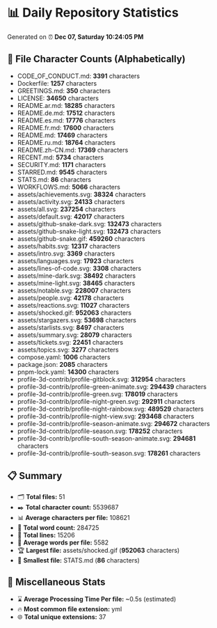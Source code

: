# 📊 Daily Repository Statistics
Generated on ⏰ **Dec 07, Saturday 10:24:05 PM**

## 📂 File Character Counts (Alphabetically)
- CODE_OF_CONDUCT.md: **3391** characters
- Dockerfile: **1257** characters
- GREETINGS.md: **350** characters
- LICENSE: **34650** characters
- README.ar.md: **18285** characters
- README.de.md: **17512** characters
- README.es.md: **17776** characters
- README.fr.md: **17600** characters
- README.md: **17469** characters
- README.ru.md: **18764** characters
- README.zh-CN.md: **17369** characters
- RECENT.md: **5734** characters
- SECURITY.md: **1171** characters
- STARRED.md: **9545** characters
- STATS.md: **86** characters
- WORKFLOWS.md: **5066** characters
- assets/achievements.svg: **38324** characters
- assets/activity.svg: **24133** characters
- assets/all.svg: **237254** characters
- assets/default.svg: **42017** characters
- assets/github-snake-dark.svg: **132473** characters
- assets/github-snake-light.svg: **132473** characters
- assets/github-snake.gif: **459260** characters
- assets/habits.svg: **12317** characters
- assets/intro.svg: **3369** characters
- assets/languages.svg: **17923** characters
- assets/lines-of-code.svg: **3308** characters
- assets/mine-dark.svg: **38492** characters
- assets/mine-light.svg: **38465** characters
- assets/notable.svg: **228007** characters
- assets/people.svg: **42178** characters
- assets/reactions.svg: **11027** characters
- assets/shocked.gif: **952063** characters
- assets/stargazers.svg: **53698** characters
- assets/starlists.svg: **8497** characters
- assets/summary.svg: **28079** characters
- assets/tickets.svg: **22451** characters
- assets/topics.svg: **3277** characters
- compose.yaml: **1006** characters
- package.json: **2085** characters
- pnpm-lock.yaml: **14300** characters
- profile-3d-contrib/profile-gitblock.svg: **312954** characters
- profile-3d-contrib/profile-green-animate.svg: **294439** characters
- profile-3d-contrib/profile-green.svg: **178019** characters
- profile-3d-contrib/profile-night-green.svg: **292911** characters
- profile-3d-contrib/profile-night-rainbow.svg: **489529** characters
- profile-3d-contrib/profile-night-view.svg: **293468** characters
- profile-3d-contrib/profile-season-animate.svg: **294672** characters
- profile-3d-contrib/profile-season.svg: **178252** characters
- profile-3d-contrib/profile-south-season-animate.svg: **294681** characters
- profile-3d-contrib/profile-south-season.svg: **178261** characters

## 📋 Summary
- 🗂️ **Total files:** 51
- ✒️ **Total character count:** 5539687
- 📊 **Average characters per file:** 108621
- 📝 **Total word count:** 284725
- 🧾 **Total lines:** 15206
- 📐 **Average words per file:** 5582
- 🏆 **Largest file:** assets/shocked.gif (**952063** characters)
- 🥉 **Smallest file:** STATS.md (**86** characters)

## 🌟 Miscellaneous Stats
- ⌛ **Average Processing Time Per file:** ~0.5s (estimated)
- 🔥 **Most common file extension:** yml
- 🌐 **Total unique extensions:** 37
